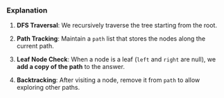 ### **Explanation**

1. **DFS Traversal**:
   We recursively traverse the tree starting from the root.

2. **Path Tracking**:
   Maintain a `path` list that stores the nodes along the current path.

3. **Leaf Node Check**:
   When a node is a leaf (`left` and `right` are null), we **add a copy of the path** to the answer.

4. **Backtracking**:
   After visiting a node, remove it from `path` to allow exploring other paths.
